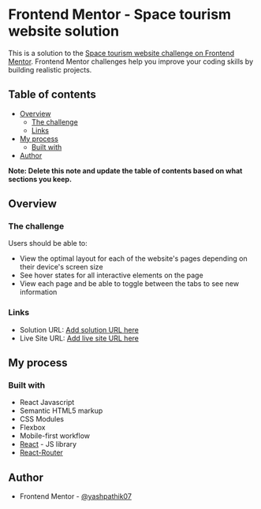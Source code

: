 # Frontend Mentor - Space tourism website solution

This is a solution to the [Space tourism website challenge on Frontend Mentor](https://www.frontendmentor.io/challenges/space-tourism-multipage-website-gRWj1URZ3). Frontend Mentor challenges help you improve your coding skills by building realistic projects.

## Table of contents

-   [Overview](#overview)
    -   [The challenge](#the-challenge)
    -   [Links](#links)
-   [My process](#my-process)
    -   [Built with](#built-with)
-   [Author](#author)

**Note: Delete this note and update the table of contents based on what sections you keep.**

## Overview

### The challenge

Users should be able to:

-   View the optimal layout for each of the website's pages depending on their device's screen size
-   See hover states for all interactive elements on the page
-   View each page and be able to toggle between the tabs to see new information

### Links

-   Solution URL: [Add solution URL here](https://your-solution-url.com)
-   Live Site URL: [Add live site URL here](https://your-live-site-url.com)

## My process

### Built with

-   React Javascript
-   Semantic HTML5 markup
-   CSS Modules
-   Flexbox
-   Mobile-first workflow
-   [React](https://reactjs.org/) - JS library
-   [React-Router](https://reactrouter.com/en/main)

## Author

-   Frontend Mentor - [@yashpathik07](https://www.frontendmentor.io/profile/yashpathik07)
